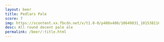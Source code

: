 ```yaml
---
layout: beer
title: Pedlars Pale
score: 7
img: https://scontent.xx.fbcdn.net/v/t1.0-0/p480x480/10649831_10153811640038745_8117596568326792946_n.jpg?oh=5e1042841de058e363d6678b016cbba4&oe=59206C84
desc: All round decent pale ale
permalink: /beer/:title.html
---
```

